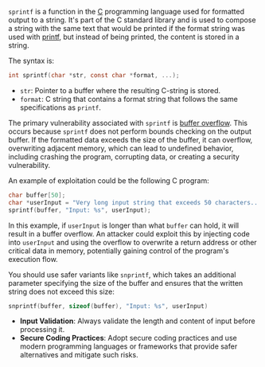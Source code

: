 `sprintf` is a function in the [C](../programming/c.md) programming language used for formatted output to a string. It's part of the C standard library and is used to compose a string with the same text that would be printed if the format string was used with [printf](../programming/printf.md), but instead of being printed, the content is stored in a string.

The syntax is:

```c
int sprintf(char *str, const char *format, ...);
```

- `str`: Pointer to a buffer where the resulting C-string is stored.
- `format`: C string that contains a format string that follows the same specifications as `printf`.

The primary vulnerability associated with `sprintf` is [buffer overflow](../security/buffer.md). This occurs because `sprintf` does not perform bounds checking on the output buffer. If the formatted data exceeds the size of the buffer, it can overflow, overwriting adjacent memory, which can lead to undefined behavior, including crashing the program, corrupting data, or creating a security vulnerability.

An example of exploitation could be the following C program:

```c
char buffer[50];
char *userInput = "Very long input string that exceeds 50 characters...";
sprintf(buffer, "Input: %s", userInput);
```

In this example, if `userInput` is longer than what `buffer` can hold, it will result in a buffer overflow. An attacker could exploit this by injecting code into `userInput` and using the overflow to overwrite a return address or other critical data in memory, potentially gaining control of the program's execution flow.

You should use safer variants like `snprintf`, which takes an additional parameter specifying the size of the buffer and ensures that the written string does not exceed this size:

```c
snprintf(buffer, sizeof(buffer), "Input: %s", userInput)
```

- **Input Validation**: Always validate the length and content of input before processing it.
- **Secure Coding Practices**: Adopt secure coding practices and use modern programming languages or frameworks that provide safer alternatives and mitigate such risks.



